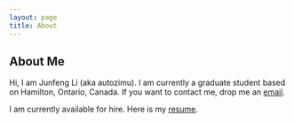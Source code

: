 ```yaml
---
layout: page
title: About
---
```


## About Me

Hi, I am Junfeng Li (aka autozimu). I am currently a graduate student
based on Hamilton, Ontario, Canada. If you want to contact me, drop me
an <a href="mailto:{{ site.author.email }}">email</a>.

I am currently available for hire. Here is my [resume](CV.pdf).

